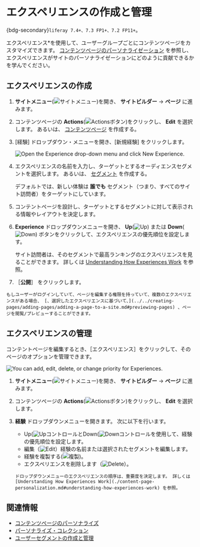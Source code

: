 # エクスペリエンスの作成と管理

{bdg-secondary}`liferay 7.4+、7.3 FP1+、7.2 FP11+`。

エクスペリエンス*を使用して、ユーザーグループごとにコンテンツページをカスタマイズできます。 [コンテンツページのパーソナライゼーション](./content-page-personalization.md) を参照し、エクスペリエンスがサイトのパーソナライゼーションにどのように貢献できるかを学んでください。

## エクスペリエンスの作成

1. **サイトメニュー**(![サイトメニュー](../../../images/icon-product-menu.png))を開き、 **サイトビルダー** &rarr; **ページ** に進みます。

1. コンテンツページの **Actions**(![Actionsボタン](../../../images/icon-actions.png))をクリックし、 **Edit** を選択します。 あるいは、 [コンテンツページ](../../creating-pages/using-content-pages.md) を作成する。

1. [経験] ドロップダウン・メニューを開き、[新規経験] をクリックします。

   ![Open the Experience drop-down menu and click New Experience.](./creating-and-managing-experiences/images/01.png)

1. エクスペリエンスの名前を入力し、ターゲットとするオーディエンスセグメントを選択します。 あるいは、 [セグメント](../segmentation/creating-and-managing-user-segments.md) を作成する。

   デフォルトでは、新しい体験は **誰でも** セグメント（つまり、すべてのサイト訪問者）をターゲットにしています。

1. コンテントページを設計し、ターゲットとするセグメントに対して表示される情報やレイアウトを決定します。

1. **Experience** ドロップダウンメニューを開き、 **Up**(![Up](../../../images/icon-angle-up.png)) または **Down**(![Down](../../../images/icon-angle-down.png)) ボタンをクリックして、エクスペリエンスの優先順位を設定します。

   サイト訪問者は、そのセグメントで最高ランキングのエクスペリエンスを見ることができます。 詳しくは [Understanding How Experiences Work](./content-page-personalization.md#understanding-how-experiences-work) を参照。

1. ［**公開**］ をクリックします。

```{tip}
もしユーザーがログインしていて、ページを編集する権限を持っていて、複数のエクスペリエンスがある場合、 [、選択したエクスペリエンスに基づいて、](../../creating-pages/adding-pages/adding-a-page-to-a-site.md#previewing-pages) 、ページを閲覧/プレビューすることができます。
```

## エクスペリエンスの管理

コンテントページを編集するとき、［エクスペリエンス］をクリックして、そのページのオプションを管理できます。

![You can add, edit, delete, or change priority for Experiences.](./creating-and-managing-experiences/images/03.png)

1. **サイトメニュー**(![サイトメニュー](../../../images/icon-product-menu.png))を開き、 **サイトビルダー** &rarr; **ページ** に進みます。

1. コンテンツページの **Actions**(![Actionsボタン](../../../images/icon-actions.png))をクリックし、 **Edit** を選択します。

1. **経験** ドロップダウンメニューを開きます。 次に以下を行います。

   * Up(![Up](../../../images/icon-angle-up.png)コントロールとDown(![Down](../../../images/icon-angle-down.png)コントロールを使用して、経験の優先順位を設定します。
   * 編集（![Edit](../../../images/icon-edit.png)）経験の名前または選択されたセグメントを編集します。
   * 経験を複製する(![複製](../../../images/icon-copy.png))。
   * エクスペリエンスを削除します（![Delete](../../../images/icon-delete.png)）。

   ```{important}
   ドロップダウンメニューのエクスペリエンスの順序は、重要度を決定します。 詳しくは [Understanding How Experiences Work](./content-page-personalization.md#understanding-how-experiences-work) を参照。
   ```

## 関連情報

- [コンテンツページのパーソナライズ](./content-page-personalization.md)
- [パーソナライズ・コレクション](./personalizing-collections.md)
- [ユーザーセグメントの作成と管理](../segmentation/creating-and-managing-user-segments.md)
